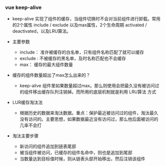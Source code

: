 ### vue keep-alive

- keep-alive 实现了组件的缓存，当组件切换时不会对当前组件进行卸载。常用的2个属性 include / exclude 以及max属性，2个生命周期 activated / deactivated，以及LRU算法。
- 主要参数
    - include： 准许被缓存的白名单，只有组件名称匹配了就可以缓存
    - exclude : 不被缓存的黑名单，及时名称匹配也不会缓存
    - max： 缓存的最大组件数量

- 缓存的组件数量超出了max怎么出来的？
    - keep-alive 组件里如果数量超过max。那么则使用会把最久没有被访问过的组件移出缓存队列注销掉。而所用的底层机制就是利用 LRU算法 方式

- LUR缓存淘汰法
    - 根据历史的数据来淘汰数据。重点：保护最近被访问过的组件，淘汰最久没有访问的。主要思想，如果数据最近没有访问过，那么他后面被访问的几率不会打

- 淘汰主要步骤
    - 新访问的组件追加到链表尾部
    - 被当组件被访问，已缓存的组件名命中，则也是追加到尾部
    - 当数量达到目标值时候，则从链表头部开始移出，然后注销该组件